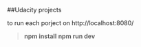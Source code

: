 ##Udacity projects

to run each porject on http://localhost:8080/ <br/>
>**npm install**
>**npm run dev**
